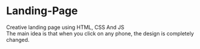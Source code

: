 # Landing-Page
Creative landing page using HTML, CSS And JS <br>
The main idea is that when you click on any phone, the design is completely changed.
